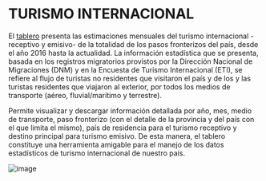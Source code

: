 # TURISMO INTERNACIONAL 

El [tablero](https://tableros.yvera.tur.ar/turismo_internacional/) presenta las estimaciones mensuales del turismo internacional -receptivo y emisivo- de la totalidad de los pasos fronterizos del país, desde el año 2016 hasta la actualidad. La información estadística que se presenta, basada en los registros migratorios provistos por la Dirección Nacional de Migraciones (DNM) y en la Encuesta de Turismo Internacional (ETI), se refiere al flujo de turistas no residentes que visitaron el país y de los y las turistas residentes que viajaron al exterior, por todos los medios de transporte (aéreo, fluvial/marítimo y terrestre).

Permite visualizar y descargar información detallada por año, mes, medio de transporte, paso fronterizo (con el detalle de la provincia y del país con el que limita el mismo), país de residencia para el turismo receptivo y destino principal para turismo emisivo. De esta manera, el tablero constituye una herramienta amigable para el manejo de los datos estadísticos de turismo internacional de nuestro país.

![image](https://user-images.githubusercontent.com/12114624/146560277-9045b84c-66fb-460b-abf3-463c702e8a57.png)

